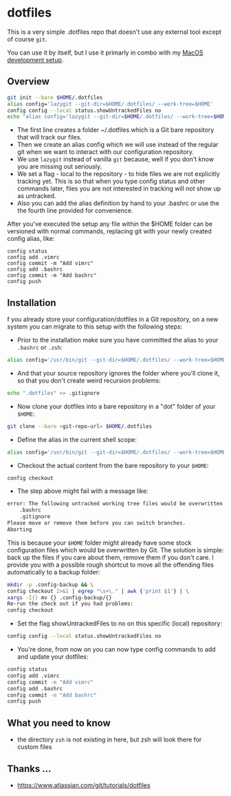 dotfiles
========

This is a very simple .dotfiles repo that doesn't use any external tool except of course `git`.
 
You can use it by itself, but I use it primarly in combo with my [MacOS development setup](https://github.com/jurgen-kluft/mac-os-setup).

## Overview

```bash
git init --bare $HOME/.dotfiles
alias config='lazygit --git-dir=$HOME/.dotfiles/ --work-tree=$HOME'
config config --local status.showUntrackedFiles no
echo "alias config='lazygit --git-dir=$HOME/.dotfiles/ --work-tree=$HOME'" >> $HOME/.bashrc
```

* The first line creates a folder ~/.dotfiles which is a Git bare repository that will track our files.
* Then we create an alias config which we will use instead of the regular git when we want to interact with our configuration repository.
* We use `lazygit` instead of vanilla `git` because, well if you don't know you are missing out seriously.
* We set a flag - local to the repository - to hide files we are not explicitly tracking yet. This is so that when you type config status and other commands later, files you are not interested in tracking will not show up as untracked.
* Also you can add the alias definition by hand to your .bashrc or use the the fourth line provided for convenience.

After you've executed the setup any file within the $HOME folder can be versioned with normal commands, replacing git with your newly created config alias, like:

```bashn
config status
config add .vimrc
config commit -m "Add vimrc"
config add .bashrc
config commit -m "Add bashrc"
config push
```

## Installation

f you already store your configuration/dotfiles in a Git repository, on a new system you can migrate to this setup with the following steps:


* Prior to the installation make sure you have committed the alias to your 
`.bashrc` or `.zsh`:
```bash
alias config='/usr/bin/git --git-dir=$HOME/.dotfiles/ --work-tree=$HOME'
```

* And that your source repository ignores the folder where you'll clone it, so that you don't create weird recursion problems:
```bash
echo ".dotfiles" >> .gitignore
```

* Now clone your dotfiles into a bare repository in a "dot" folder of your `$HOME`:
```bash
git clone --bare <git-repo-url> $HOME/.dotfiles
```

* Define the alias in the current shell scope:
```bash
alias config='/usr/bin/git --git-dir=$HOME/.dotfiles/ --work-tree=$HOME'
```

* Checkout the actual content from the bare repository to your `$HOME`:
```bash
config checkout
```

* The step above might fail with a message like:
```bash
error: The following untracked working tree files would be overwritten by checkout:
    .bashrc
    .gitignore
Please move or remove them before you can switch branches.
Aborting
```

This is because your `$HOME` folder might already have some stock configuration files which would be overwritten by Git. The solution is simple: back up the files if you care about them, remove them if you don't care. I provide you with a possible rough shortcut to move all the offending files automatically to a backup folder:

```bash
mkdir -p .config-backup && \
config checkout 2>&1 | egrep "\s+\." | awk {'print $1'} | \
xargs -I{} mv {} .config-backup/{}
Re-run the check out if you had problems:
config checkout
```

* Set the flag showUntrackedFiles to no on this specific (local) repository:
```bash
config config --local status.showUntrackedFiles no
```

* You're done, from now on you can now type config commands to add and update your dotfiles:

```bash
config status
config add .vimrc
config commit -m "Add vimrc"
config add .bashrc
config commit -m "Add bashrc"
config push
```

## What you need to know

- the directory `zsh` is not existing in here, but zsh will look there for custom files


## Thanks ...

* https://www.atlassian.com/git/tutorials/dotfiles

